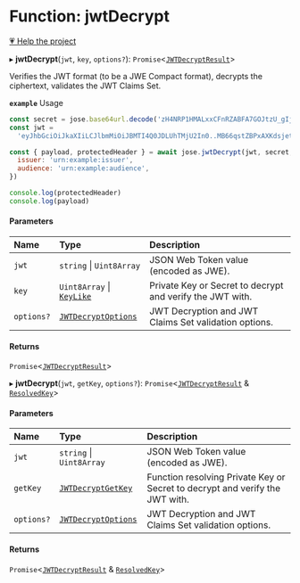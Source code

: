 # Function: jwtDecrypt

[💗 Help the project](https://github.com/sponsors/panva)

▸ **jwtDecrypt**(`jwt`, `key`, `options?`): `Promise`<[`JWTDecryptResult`](../interfaces/types.JWTDecryptResult.md)\>

Verifies the JWT format (to be a JWE Compact format), decrypts the ciphertext, validates the JWT
Claims Set.

**`example`** Usage

```js
const secret = jose.base64url.decode('zH4NRP1HMALxxCFnRZABFA7GOJtzU_gIj02alfL1lvI')
const jwt =
  'eyJhbGciOiJkaXIiLCJlbmMiOiJBMTI4Q0JDLUhTMjU2In0..MB66qstZBPxAXKdsjet_lA.WHbtJTl4taHp7otOHLq3hBvv0yNPsPEKHYInmCPdDDeyV1kU-f-tGEiU4FxlSqkqAT2hVs8_wMNiQFAzPU1PUgIqWCPsBrPP3TtxYsrtwagpn4SvCsUsx0Mhw9ZhliAO8CLmCBQkqr_T9AcYsz5uZw.7nX9m7BGUu_u1p1qFHzyIg'

const { payload, protectedHeader } = await jose.jwtDecrypt(jwt, secret, {
  issuer: 'urn:example:issuer',
  audience: 'urn:example:audience',
})

console.log(protectedHeader)
console.log(payload)
```

#### Parameters

| Name | Type | Description |
| :------ | :------ | :------ |
| `jwt` | `string` \| `Uint8Array` | JSON Web Token value (encoded as JWE). |
| `key` | `Uint8Array` \| [`KeyLike`](../types/types.KeyLike.md) | Private Key or Secret to decrypt and verify the JWT with. |
| `options?` | [`JWTDecryptOptions`](../interfaces/jwt_decrypt.JWTDecryptOptions.md) | JWT Decryption and JWT Claims Set validation options. |

#### Returns

`Promise`<[`JWTDecryptResult`](../interfaces/types.JWTDecryptResult.md)\>

▸ **jwtDecrypt**(`jwt`, `getKey`, `options?`): `Promise`<[`JWTDecryptResult`](../interfaces/types.JWTDecryptResult.md) & [`ResolvedKey`](../interfaces/types.ResolvedKey.md)\>

#### Parameters

| Name | Type | Description |
| :------ | :------ | :------ |
| `jwt` | `string` \| `Uint8Array` | JSON Web Token value (encoded as JWE). |
| `getKey` | [`JWTDecryptGetKey`](../interfaces/jwt_decrypt.JWTDecryptGetKey.md) | Function resolving Private Key or Secret to decrypt and verify the JWT with. |
| `options?` | [`JWTDecryptOptions`](../interfaces/jwt_decrypt.JWTDecryptOptions.md) | JWT Decryption and JWT Claims Set validation options. |

#### Returns

`Promise`<[`JWTDecryptResult`](../interfaces/types.JWTDecryptResult.md) & [`ResolvedKey`](../interfaces/types.ResolvedKey.md)\>
